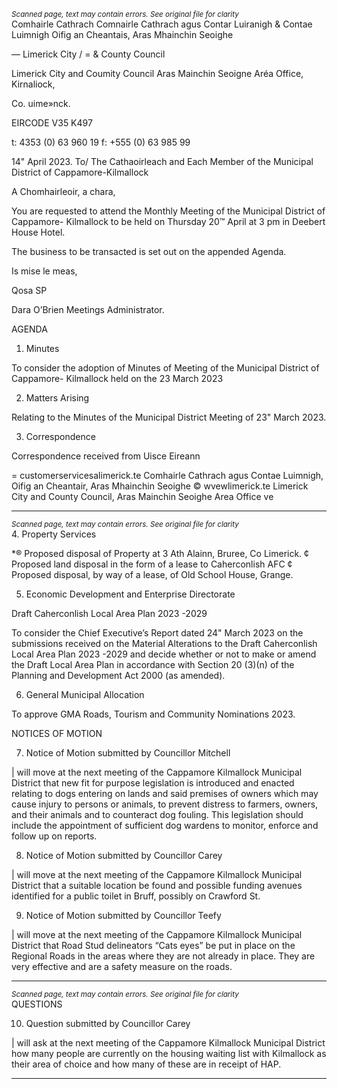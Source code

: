 *<small>Scanned page, text may contain errors. See original file for clarity</small>*  
Comhairle Cathrach Comnairle Cathrach agus Contar Luiranigh
& Contae Luimnigh Oifig an Cheantais, Aras Mhainchin Seoighe

— Limerick City /
= & County Council

Limerick City and Coumity Council
Aras Mainchin Seoigne Aréa Office,
Kirnaliock,

Co. uime»nck.

EIRCODE V35 K497

t: 4353 (0) 63 960 19
f: +555 (0) 63 985 99

14" April 2023.
To/ The Cathaoirleach and Each Member of the Municipal District of Cappamore-Kilmallock

A Chomhairleoir, a chara,

You are requested to attend the Monthly Meeting of the Municipal District of Cappamore-
Kilmallock to be held on Thursday 20™ April at 3 pm in Deebert House Hotel.

The business to be transacted is set out on the appended Agenda.

Is mise le meas,

Qosa SP

Dara O’Brien
Meetings Administrator.

AGENDA
1. Minutes

To consider the adoption of Minutes of Meeting of the Municipal District of Cappamore-
Kilmallock held on the 23 March 2023

2. Matters Arising

Relating to the Minutes of the Municipal District Meeting of 23" March 2023.

3. Correspondence

Correspondence received from Uisce Eireann

= customerservicesalimerick.te
Comhairle Cathrach agus Contae Luimnigh, Oifig an Cheantair, Aras Mhainchin Seoighe © wvewlimerick.te
Limerick City and County Council, Aras Mainchin Seoighe Area Office ve

---
*<small>Scanned page, text may contain errors. See original file for clarity</small>*  
4. Property Services

*® Proposed disposal of Property at 3 Ath Alainn, Bruree, Co Limerick.
¢ Proposed land disposal in the form of a lease to Caherconlish AFC
¢ Proposed disposal, by way of a lease, of Old School House, Grange.

5. Economic Development and Enterprise Directorate

Draft Caherconlish Local Area Plan 2023 -2029

To consider the Chief Executive’s Report dated 24" March 2023 on the submissions
received on the Material Alterations to the Draft Caherconlish Local Area Plan 2023 -2029
and decide whether or not to make or amend the Draft Local Area Plan in accordance with
Section 20 (3)(n) of the Planning and Development Act 2000 (as amended).

6. General Municipal Allocation

To approve GMA Roads, Tourism and Community Nominations 2023.

NOTICES OF MOTION

7. Notice of Motion submitted by Councillor Mitchell

| will move at the next meeting of the Cappamore Kilmallock Municipal District that new fit
for purpose legislation is introduced and enacted relating to dogs entering on lands and
said premises of owners which may cause injury to persons or animals, to prevent distress
to farmers, owners, and their animals and to counteract dog fouling. This legislation should
include the appointment of sufficient dog wardens to monitor, enforce and follow up on
reports.

8. Notice of Motion submitted by Councillor Carey

| will move at the next meeting of the Cappamore Kilmallock Municipal District that a
suitable location be found and possible funding avenues identified for a public toilet in
Bruff, possibly on Crawford St.

9. Notice of Motion submitted by Councillor Teefy

| will move at the next meeting of the Cappamore Kilmallock Municipal District that Road
Stud delineators “Cats eyes” be put in place on the Regional Roads in the areas where they
are not already in place. They are very effective and are a safety measure on the roads.

---
*<small>Scanned page, text may contain errors. See original file for clarity</small>*  
QUESTIONS

10. Question submitted by Councillor Carey

| will ask at the next meeting of the Cappamore Kilmallock Municipal District how many
people are currently on the housing waiting list with Kilmallock as their area of choice and
how many of these are in receipt of HAP.

---

